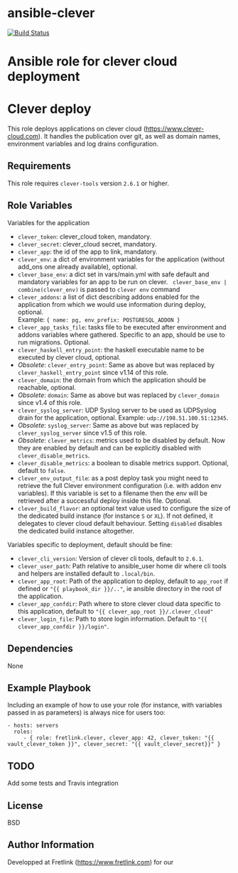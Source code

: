 # ansible-clever

[![Build Status](https://travis-ci.com/fretlink/ansible-clever.svg?token=D3nFpUxMu7vStDHwUNy4&branch=master)](https://travis-ci.com/fretlink/ansible-clever)

Ansible role for clever cloud deployment
=======
Clever deploy
=========

This role deploys applications on clever cloud (https://www.clever-cloud.com).
It handles the publication over git, as well as domain names, environment variables and log drains configuration.

Requirements
------------

This role requires `clever-tools` version `2.6.1` or higher.

Role Variables
--------------

Variables for the application
- `clever_token`: clever_cloud token, mandatory.
- `clever_secret`: clever_cloud secret, mandatory.
- `clever_app`: the id of the app to link, mandatory.
- `clever_env`: a dict of environment variables for the application (without add_ons one already available), optional.
- `clever_base_env`: a dict set in vars/main.yml with safe default and mandatory variables for an app to be run on clever. ` clever_base_env | combine(clever_env)` is passed to `clever env` command
- `clever_addons`: a list of dict describing addons enabled for the application from which we would use information during deploy, optional.<br/>
  Example: `{ name: pg, env_prefix: POSTGRESQL_ADDON }`
- `clever_app_tasks_file`: tasks file to be executed after environment and addons variables where gathered. Specific to an app, should be use to run migrations. Optional.
- `clever_haskell_entry_point`: the haskell executable name to be executed by clever cloud, optional.
- _Obsolete_: `clever_entry_point`: Same as above but was replaced by `clever_haskell_entry_point` since v1.14 of this role.
- `clever_domain`: the domain from which the application should be reachable, optional.
- _Obsolete_: `domain`: Same as above but was replaced by `clever_domain` since v1.4 of this role.
- `clever_syslog_server`: UDP Syslog server to be used as UDPSyslog drain for the application, optional. Example: `udp://198.51.100.51:12345`.
- _Obsolete_: `syslog_server`: Same as above but was replaced by `clever_syslog_server` since v1.5 of this role.
- _Obsolete_: `clever_metrics`: metrics used to be disabled by default. Now they are enabled by default and can be explicitly disabled with `clever_disable_metrics`.
- `clever_disable_metrics`: a boolean to disable metrics support. Optional, default to `false`.
- `clever_env_output_file`: as a post deploy task you might need to retrieve the full Clever environment configuration (i.e. with addon env variables). If this variable is set to a filename then the env will be retrieved after a successful deploy inside this file. Optional.
- `clever_build_flavor`: an optional text value used to configure the size of the dedicated build instance (for instance `S` or `XL`). If not defined, it delegates to clever cloud default behaviour. Setting `disabled` disables the dedicated build instance altogether.

Variables specific to deployment, default should be fine:
- `clever_cli_version`: Version of clever cli tools, default to `2.6.1`.
- `clever_user_path`: Path relative to ansible_user home dir where cli tools and helpers are installed default to `.local/bin`.
- `clever_app_root`: Path of the application to deploy, default to `app_root` if defined or `"{{ playbook_dir }}/.."`, ie ansible directory in the root of the application.
- `clever_app_confdir`: Path where to store clever cloud data specific to this application, default to `"{{ clever_app_root }}/.clever_cloud"`
- `clever_login_file`: Path to store login information. Default to `"{{ clever_app_confdir }}/login"`.


Dependencies
------------

None

Example Playbook
----------------

Including an example of how to use your role (for instance, with variables passed in as parameters) is always nice for users too:

    - hosts: servers
      roles:
         - { role: fretlink.clever, clever_app: 42, clever_token: "{{ vault_clever_token }}", clever_secret: "{{ vault_clever_secret}}" }


TODO
----

Add some tests and Travis integration

License
-------

BSD

Author Information
------------------

Developped at Fretlink (https://www.fretlink.com) for our
